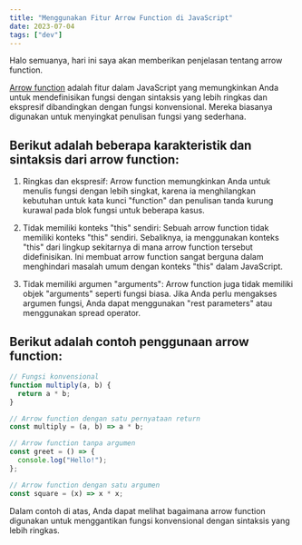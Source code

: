 ```yaml
---
title: "Menggunakan Fitur Arrow Function di JavaScript"
date: 2023-07-04
tags: ["dev"]
---
```


Halo semuanya, hari ini saya akan memberikan penjelasan tentang arrow function.

[Arrow function](https://developer.mozilla.org/en-US/docs/Web/JavaScript/Reference/Functions/Arrow_functions) adalah fitur dalam JavaScript yang memungkinkan Anda untuk mendefinisikan fungsi dengan sintaksis yang lebih ringkas dan ekspresif dibandingkan dengan fungsi konvensional. Mereka biasanya digunakan untuk menyingkat penulisan fungsi yang sederhana.

## Berikut adalah beberapa karakteristik dan sintaksis dari arrow function:

1. Ringkas dan ekspresif: Arrow function memungkinkan Anda untuk menulis fungsi dengan lebih singkat, karena ia menghilangkan kebutuhan untuk kata kunci "function" dan penulisan tanda kurung kurawal pada blok fungsi untuk beberapa kasus.

2. Tidak memiliki konteks "this" sendiri: Sebuah arrow function tidak memiliki konteks "this" sendiri. Sebaliknya, ia menggunakan konteks "this" dari lingkup sekitarnya di mana arrow function tersebut didefinisikan. Ini membuat arrow function sangat berguna dalam menghindari masalah umum dengan konteks "this" dalam JavaScript.

3. Tidak memiliki argumen "arguments": Arrow function juga tidak memiliki objek "arguments" seperti fungsi biasa. Jika Anda perlu mengakses argumen fungsi, Anda dapat menggunakan "rest parameters" atau menggunakan spread operator.

## Berikut adalah contoh penggunaan arrow function:

```javascript
// Fungsi konvensional
function multiply(a, b) {
  return a * b;
}

// Arrow function dengan satu pernyataan return
const multiply = (a, b) => a * b;

// Arrow function tanpa argumen
const greet = () => {
  console.log("Hello!");
};

// Arrow function dengan satu argumen
const square = (x) => x * x;
```

Dalam contoh di atas, Anda dapat melihat bagaimana arrow function digunakan untuk menggantikan fungsi konvensional dengan sintaksis yang lebih ringkas.
